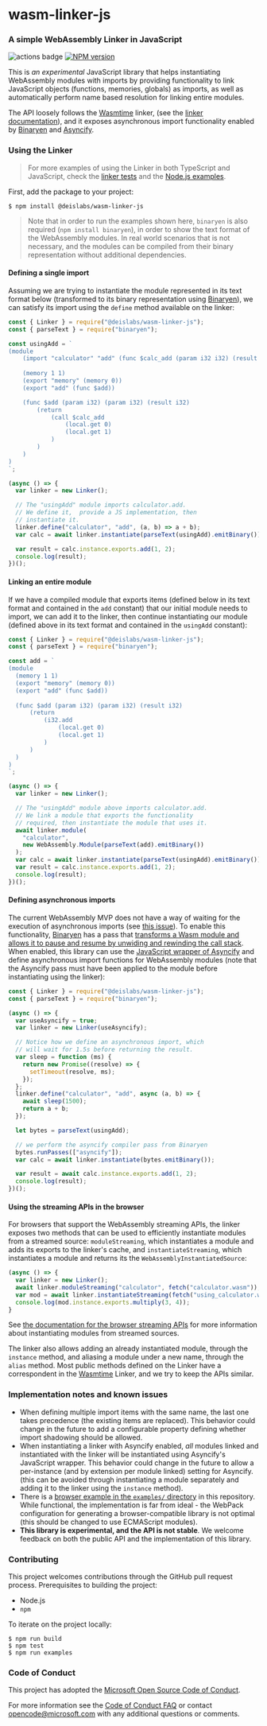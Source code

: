 # wasm-linker-js

### A simple WebAssembly Linker in JavaScript

![actions badge][actions-badge] [![NPM version][npm-image]][npm]

This is _an experimental_ JavaScript library that helps instantiating
WebAssembly modules with imports by providing functionality to link JavaScript
objects (functions, memories, globals) as imports, as well as automatically
perform name based resolution for linking entire modules.

The API loosely follows the [Wasmtime][wasmtime] linker, (see the [linker
documentation][wasmtime-linker]), and it exposes asynchronous import
functionality enabled by [Binaryen][binaryen] and [Asyncify][asyncify].

### Using the Linker

> For more examples of using the Linker in both TypeScript and JavaScript, check
> the [linker tests][linker-tests] and the [Node.js examples][node-examples].

First, add the package to your project:

```plaintext
$ npm install @deislabs/wasm-linker-js
```

> Note that in order to run the examples shown here, `binaryen` is also required
> (`npm install binaryen`), in order to show the text format of the WebAssembly
> modules. In real world scenarios that is not necessary, and the modules can be
> compiled from their binary representation without additional dependencies.

#### Defining a single import

Assuming we are trying to instantiate the module represented in its text format
below (transformed to its binary representation using [Binaryen][binaryen]), we
can satisfy its import using the `define` method available on the linker:

```js
const { Linker } = require("@deislabs/wasm-linker-js");
const { parseText } = require("binaryen");

const usingAdd = `
(module
    (import "calculator" "add" (func $calc_add (param i32 i32) (result i32)))
  
    (memory 1 1)
    (export "memory" (memory 0))
    (export "add" (func $add))

    (func $add (param i32) (param i32) (result i32)
        (return
            (call $calc_add
                (local.get 0)
                (local.get 1)
            )
        )
    )
)
`;

(async () => {
  var linker = new Linker();

  // The "usingAdd" module imports calculator.add.
  // We define it,  provide a JS implementation, then
  // instantiate it.
  linker.define("calculator", "add", (a, b) => a + b);
  var calc = await linker.instantiate(parseText(usingAdd).emitBinary());

  var result = calc.instance.exports.add(1, 2);
  console.log(result);
})();
```

#### Linking an entire module

If we have a compiled module that exports items (defined below in its text
format and contained in the `add` constant) that our initial module needs to
import, we can add it to the linker, then continue instantiating our module
(defined above in its text format and contained in the `usingAdd` constant):

```js
const { Linker } = require("@deislabs/wasm-linker-js");
const { parseText } = require("binaryen");

const add = `
(module
  (memory 1 1)
  (export "memory" (memory 0))
  (export "add" (func $add))
  
  (func $add (param i32) (param i32) (result i32)
      (return
          (i32.add
              (local.get 0)
              (local.get 1)
          )
      )
  )
)
`;

(async () => {
  var linker = new Linker();

  // The "usingAdd" module above imports calculator.add.
  // We link a module that exports the functionality
  // required, then instantiate the module that uses it.
  await linker.module(
    "calculator",
    new WebAssembly.Module(parseText(add).emitBinary())
  );
  var calc = await linker.instantiate(parseText(usingAdd).emitBinary());
  var result = calc.instance.exports.add(1, 2);
  console.log(result);
})();
```

#### Defining asynchronous imports

The current WebAssembly MVP does not have a way of waiting for the execution of
asynchronous imports (see [this issue][async-wasm-issue]). To enable this
functionality, [Binaryen][binaryen] has a pass that [transforms a Wasm module
and allows it to pause and resume by unwiding and rewinding the call
stack][asyncify-blog]. When enabled, this library can use the [JavaScript
wrapper of Asyncify][asyncify] and define asynchronous import functions for
WebAssembly modules (note that the Asyncify pass must have been applied to the
module before instantiating using the linker):

```js
const { Linker } = require("@deislabs/wasm-linker-js");
const { parseText } = require("binaryen");

(async () => {
  var useAsyncify = true;
  var linker = new Linker(useAsyncify);

  // Notice how we define an asynchronous import, which
  // will wait for 1.5s before returning the result.
  var sleep = function (ms) {
    return new Promise((resolve) => {
      setTimeout(resolve, ms);
    });
  };
  linker.define("calculator", "add", async (a, b) => {
    await sleep(1500);
    return a + b;
  });

  let bytes = parseText(usingAdd);

  // we perform the asyncify compiler pass from Binaryen
  bytes.runPasses(["asyncify"]);
  var calc = await linker.instantiate(bytes.emitBinary());

  var result = await calc.instance.exports.add(1, 2);
  console.log(result);
})();
```

#### Using the streaming APIs in the browser

For browsers that support the WebAssembly streaming APIs, the linker exposes two
methods that can be used to efficiently instantiate modules from a streamed
source: `moduleStreaming`, which instantiates a module and adds its exports to
the linker's cache, and `instantiateStreaming`, which instantiates a module and
returns its the `WebAssemblyInstantiatedSource`:

```js
(async () => {
  var linker = new Linker();
  await linker.moduleStreaming("calculator", fetch("calculator.wasm"));
  var mod = await linker.instantiateStreaming(fetch("using_calculator.wasm"));
  console.log(mod.instance.exports.multiply(3, 4));
}
```

See [the documentation for the browser streaming APIs][mdn-streaming] for more
information about instantiating modules from streamed sources.

The linker also allows adding an already instantiated module, through the
`instance` method, and aliasing a module under a new name, through the `alias`
method. Most public methods defined on the Linker have a correspondent in the
[Wasmtime][wasmtime] Linker, and we try to keep the APIs similar.

### Implementation notes and known issues

- When defining multiple import items with the same name, the last one takes
  precedence (the existing items are replaced). This behavior could change in
  the future to add a configurable property defining whether import shadowing
  should be allowed.
- When instantiating a linker with Asyncify enabled, _all_ modules linked and
  instantiated with the linker will be instantiated using Asyncify's JavaScript
  wrapper. This behavior could change in the future to allow a per-instance (and
  by extension per module linked) setting for Asyncify. (this can be avoided
  through instantiating a module separately and adding it to the linker using
  the `instance` method).
- There is a [browser example in the `examples/` directory][browser-demo] in
  this repository. While functional, the implementation is far from ideal - the
  WebPack configuration for generating a browser-compatible library is not
  optimal (this should be changed to use ECMAScript modules).
- **This library is experimental, and the API is not stable**. We welcome
  feedback on both the public API and the implementation of this library.

### Contributing

This project welcomes contributions through the GitHub pull request process.
Prerequisites to building the project:

- Node.js
- `npm`

To iterate on the project locally:

```plaintext
$ npm run build
$ npm test
$ npm run examples
```

### Code of Conduct

This project has adopted the
[Microsoft Open Source Code of Conduct](https://opensource.microsoft.com/codeofconduct/).

For more information see the
[Code of Conduct FAQ](https://opensource.microsoft.com/codeofconduct/faq/) or
contact [opencode@microsoft.com](mailto:opencode@microsoft.com) with any
additional questions or comments.

[wasmtime]: https://github.com/bytecodealliance/wasmtime
[wasmtime-linker]: https://docs.rs/wasmtime/0.21.0/wasmtime/
[binaryen]: https://github.com/WebAssembly/binaryen
[asyncify]: https://github.com/GoogleChromeLabs/asyncify
[async-wasm-issue]: https://github.com/WebAssembly/design/issues/720
[asyncify-blog]: https://kripken.github.io/blog/wasm/2019/07/16/asyncify.html
[browser-demo]: examples/index.html
[node-examples]: examples/node-example.js
[linker-tests]: tests/linker.ts
[mdn-streaming]:
  https://developer.mozilla.org/en-US/docs/Web/JavaScript/Reference/Global_Objects/WebAssembly/instantiateStreaming
[npm-image]: https://badge.fury.io/js/%40deislabs%2Fwasm-linker-js.svg
[npm]: https://www.npmjs.com/package/@deislabs/wasm-linker-js
[actions-badge]:
  https://github.com/deislabs/wasm-linker-js/workflows/Build%20and%20Test/badge.svg
